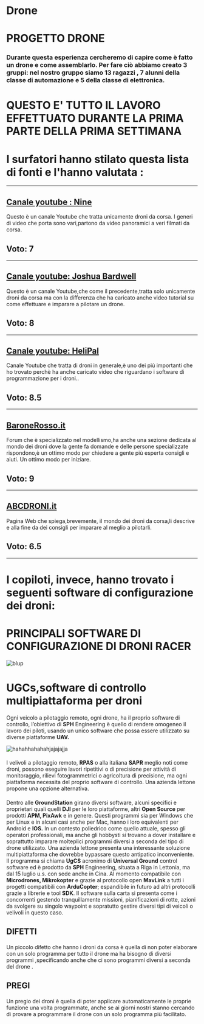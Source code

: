 # Drone
#  **PROGETTO DRONE**

### Durante questa esperienza cercheremo di capire come è fatto un drone e come assemblarlo. Per fare ciò abbiamo creato 3 gruppi:  nel nostro gruppo siamo 13 ragazzi , 7 alunni della classe di automazione e 5 della classe di elettronica.

# **QUESTO E' TUTTO IL LAVORO EFFETTUATO DURANTE LA PRIMA PARTE DELLA PRIMA SETTIMANA**

# I surfatori hanno stilato questa lista di fonti e l'hanno valutata :
---
## [Canale youtube : Nine](https://www.youtube.com/channel/UCHTFsFGSLXpgptrQfV-3-Kw )

Questo è un canale Youtube  che tratta unicamente droni da corsa.
I generi di video che porta sono vari,partono da video panoramici a veri filmati da corsa.
## Voto: 7
---


## [Canale youtube: Joshua Bardwell](https://www.youtube.com/user/loraan)

Questo è un canale Youtube,che come il precedente,tratta solo unicamente droni da corsa
ma con la differenza che  ha caricato anche video  tutorial su come effettuare e imparare
a pilotare un drone.
## Voto: 8
---

## [Canale youtube: HeliPal](https://www.youtube.com/channel/UCGrIvupoLcFCW3CIKvfNfow)

Canale Youtube che tratta di droni in generale,è uno dei più importanti che ho trovato perchè
ha anche caricato video che riguardano i software di programmazione per i droni..
## Voto: 8.5
---

## [BaroneRosso.it](http://www.baronerosso.it/forum/multirotori-droni-principianti/)

Forum che è specializzato nel modellismo,ha anche una sezione dedicata al mondo dei droni
dove la gente fa domande e delle persone specializzate rispondono,è un ottimo modo per 
chiedere a gente più esperta consigli e aiuti. Un ottimo modo per iniziare. 
## Voto: 9
---

## [ABCDRONI.it](http://www.abcdroni.it/droni-da-corsa)

Pagina Web che spiega,brevemente, il mondo dei droni da corsa,li descrive e alla fine  da dei consigli per imparare al meglio a pilotarli.
## Voto: 6.5
---

# I copiloti, invece, hanno trovato i seguenti software di configurazione dei droni:
# **PRINCIPALI SOFTWARE DI CONFIGURAZIONE DI DRONI RACER** 

![blup](https://cloud.githubusercontent.com/assets/25582920/22690611/f99f771a-ed36-11e6-93f1-a988c5dda5e8.jpg)

####
# **UGC**s,software di controllo multipiattaforma per droni
Ogni veicolo a pilotaggio remoto, ogni drone, ha il proprio software di controllo, l’obiettivo di  **SPH** Engineering è quello di rendere omogeneo il lavoro dei piloti, usando un unico software che possa essere utilizzato su diverse piattaforme **UAV.**

![hahahhahahahjajajajja](https://cloud.githubusercontent.com/assets/25582920/22690918/3a118b5c-ed38-11e6-8961-29055bf8bb54.jpg)

####
I velivoli a pilotaggio remoto, **RPAS** o alla italiana **SAPR** meglio noti come droni, possono eseguire lavori ripetitivi o di precisione per attività di monitoraggio, rilievi fotogrammetrici o agricoltura di precisione, ma ogni piattaforma necessita del proprio software di controllo. Una azienda lettone propone una opzione alternativa.

####
Dentro alle **GroundStation** girano diversi software, alcuni specifici e proprietari quali quelli **DJI** per le loro piattaforme, altri **Open Source** per prodotti **APM, PixAwk** e in genere. Questi programmi sia per Windows che per Linux e in alcuni casi anche per Mac, hanno i loro equivalenti per Android e **IOS.**
In un contesto poliedrico come quello attuale, spesso gli operatori professionali, ma anche gli hobbysti si trovano a dover installare e soprattutto imparare molteplici programmi diversi a seconda del tipo di drone utilizzato. Una azienda lettone presenta una interessante soluzione multipiattaforma che dovrebbe bypassare questo antipatico inconveniente.
Il programma si chiama **UgCS** acronimo di **Universal Ground** control software ed è prodotto da **SPH** Engineering, situata a Riga in Lettonia, ma  dal 15 luglio u.s. con sede anche in Cina.
Al momento compatibile con **Microdrones, Mikrokopter** e grazie al protocollo open **MavLink** a tutti i progetti compatibili con **ArduCopter**; espandibile in futuro ad altri protocolli grazie a librerie e tool **SDK**.
Il software sulla carta si presenta come i concorrenti gestendo tranquillamente missioni, pianificazioni di rotte, azioni da svolgere su singolo waypoint e sopratutto gestire diversi tipi di veicoli o velivoli in questo caso.


## **DIFETTI**

####
Un piccolo difetto che hanno i droni da corsa è quella di non poter elaborare con un solo programma per tutto il drone ma ha bisogno di diversi programmi ,specificando anche che ci sono programmi diversi a seconda del drone .

## **PREGI**
####
Un pregio dei droni è quella di poter applicare automaticamente le proprie funzione una volta programmate, anche se ai giorni nostri stanno cercando di provare a programmare il drone con un solo programma più facilitato.

